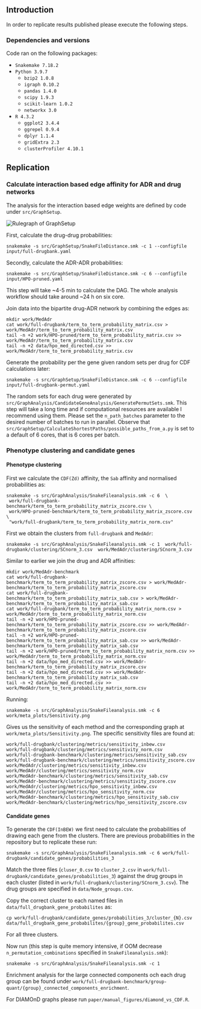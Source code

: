 ## Introduction
In order to replicate results published please execute the following steps.

### Dependencies and versions
Code ran on the following packages:
- `Snakemake 7.18.2`
- `Python 3.9.7`
  - `bzip2 1.0.8`
  - `igraph 0.10.2`
  - `pandas 1.4.0`
  - `scipy 1.9.3`
  - `scikit-learn 1.0.2`
  - `networkx 3.0`
- `R 4.3.2`
  - `ggplot2 3.4.4`
  - `ggrepel 0.9.4`
  - `dplyr 1.1.4`
  - `gridExtra 2.3`
  - `clusterProfiler 4.10.1`

## Replication

### Calculate interaction based edge affinity for ADR and drug networks
The analysis for the interaction based edge weights are defined by code under `src/GraphSetup`.

![Rulegraph of GraphSetup](GraphSetup.png)

First, calculate the drug-drug probabilities:
```
snakemake -s src/GraphSetup/SnakeFileDistance.smk -c 1 --configfile input/full-drugbank.yaml
```

Secondly, calculate the ADR-ADR probabilities:
```
snakemake -s src/GraphSetup/SnakeFileDistance.smk -c 6 --configfile input/HPO-pruned.yaml
```
This step will take ~4-5 min to calculate the DAG. The whole analysis workflow should take around ~24 h on six core.

Join data into the bipartite drug-ADR network by combining the edges as:
```
mkdir work/MedAdr
cat work/full-drugbank/term_to_term_probability_matrix.csv > work/MedAdr/term_to_term_probability_matrix.csv
tail -n +2 work/HPO-pruned/term_to_term_probability_matrix.csv >> work/MedAdr/term_to_term_probability_matrix.csv
tail -n +2 data/hpo_med_directed.csv >> work/MedAdr/term_to_term_probability_matrix.csv
```

Generate the probability per the gene given random sets per drug for CDF calculations later:
```
snakemake -s src/GraphSetup/SnakeFileDistance.smk -c 6 --configfile input/full-drugbank-permut.yaml
```
The random sets for each drug were generated by `src/GraphAnalysis/CandidateGeneAnalysis/GeneratePermutSets.smk`.
This step will take a long time and if computational resources are available I recommend using them.
Please set the `n_path_batches` parameter to the desired number of batches to run in parallel.
Observe that `src/GraphSetup/CalculateShortestPaths/possible_paths_from_a.py` is set to a default of 6 cores, that is 6 cores per batch.

### Phenotype clustering and candidate genes
#### Phenotype clustering 
First we calculate the `CDF(Zd)` affinity, the `Sab` affinity and normalised probabilities as:
```
snakemake -s src/GraphAnalysis/SnakeFileanalysis.smk -c 6  \
 work/full-drugbank-benchmark/term_to_term_probability_matrix_zscore.csv \
 work/HPO-pruned-benchmark/term_to_term_probability_matrix_zscore.csv \
 "work/full-drugbank/term_to_term_probability_matrix_norm.csv"
```

First we obtain the clusters from `full-drugbank` and `MedAdr`:
```
snakemake -s src/GraphAnalysis/SnakeFileanalysis.smk -c 1  work/full-drugbank/clustering/SCnorm_3.csv  work/MedAdr/clustering/SCnorm_3.csv
```

Similar to earlier we join the drug and ADR affinities:
```
mkdir work/MedAdr-benchmark
cat work/full-drugbank-benchmark/term_to_term_probability_matrix_zscore.csv > work/MedAdr-benchmark/term_to_term_probability_matrix_zscore.csv
cat work/full-drugbank-benchmark/term_to_term_probability_matrix_sab.csv > work/MedAdr-benchmark/term_to_term_probability_matrix_sab.csv
cat work/full-drugbank/term_to_term_probability_matrix_norm.csv > work/MedAdr/term_to_term_probability_matrix_norm.csv
tail -n +2 work/HPO-pruned-benchmark/term_to_term_probability_matrix_zscore.csv >> work/MedAdr-benchmark/term_to_term_probability_matrix_zscore.csv
tail -n +2 work/HPO-pruned-benchmark/term_to_term_probability_matrix_sab.csv >> work/MedAdr-benchmark/term_to_term_probability_matrix_sab.csv
tail -n +2 work/HPO-pruned/term_to_term_probability_matrix_norm.csv >> work/MedAdr/term_to_term_probability_matrix_norm.csv
tail -n +2 data/hpo_med_directed.csv >> work/MedAdr-benchmark/term_to_term_probability_matrix_zscore.csv
tail -n +2 data/hpo_med_directed.csv >> work/MedAdr-benchmark/term_to_term_probability_matrix_sab.csv
tail -n +2 data/hpo_med_directed.csv >> work/MedAdr/term_to_term_probability_matrix_norm.csv
```

Running:
```
snakemake -s src/GraphAnalysis/SnakeFileanalysis.smk -c 6 work/meta_plots/Sensitivity.png
```
Gives us the sensitivity of each method and the corresponding graph at `work/meta_plots/Sensitivity.png`.
The specific sensitivity files are found at:
```
work/full-drugbank/clustering/metrics/sensitivity_inbew.csv
work/full-drugbank/clustering/metrics/sensitivity_norm.csv
work/full-drugbank-benchmark/clustering/metrics/sensitivity_sab.csv
work/full-drugbank-benchmark/clustering/metrics/sensitivity_zscore.csv
work/MedAdr/clustering/metrics/sensitivity_inbew.csv
work/MedAdr/clustering/metrics/sensitivity_norm.csv
work/MedAdr-benchmark/clustering/metrics/sensitivity_sab.csv
work/MedAdr-benchmark/clustering/metrics/sensitivity_zscore.csv
work/MedAdr/clustering/metrics/hpo_sensitivity_inbew.csv
work/MedAdr/clustering/metrics/hpo_sensitivity_norm.csv
work/MedAdr-benchmark/clustering/metrics/hpo_sensitivity_sab.csv
work/MedAdr-benchmark/clustering/metrics/hpo_sensitivity_zscore.csv
```

#### Candidate genes
To generate the `CDF(InBEW)` we first need to calculate the probabilities of drawing each gene from the clusters.
There are previous probabilities in the repository but to replicate these run:
```
snakemake -s src/GraphAnalysis/SnakeFileanalysis.smk -c 6 work/full-drugbank/candidate_genes/probabilities_3
```

Match the three files (`cluser_0.csv` to `cluster_2.csv` in `work/full-drugbank/candidate_genes/probabilities_3`) against the drug groups in each cluster (listed in `work/full-drugbank/clustering/SCnorm_3.csv`).
The drug groups are specified in `data/Node_groups.csv`.

Copy the correct cluster to each named files in `data/full_drugbank_gene_probabilites` as:
```
cp work/full-drugbank/candidate_genes/probabilities_3/cluster_{N}.csv  data/full_drugbank_gene_probabilites/{group}_gene_probabilites.csv
```

For all three clusters.

Now run (this step is quite memory intensive, if OOM decrease `n_permutation_combinations` specified in `SnakeFileanalysis.smk`):
```
snakemake -s src/GraphAnalysis/SnakeFileanalysis.smk -c 1
``` 

Enrichment analysis for the large connected components och each drug group can be found under `work/full-drugbank-benchmark/group-quant/{group}_connected_components_enrichment`.

For DIAMOnD graphs please run `paper/manual_figures/diamond_vs_CDF.R`.